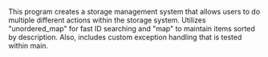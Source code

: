 This program creates a storage management system that allows users to do multiple different actions within the storage system. Utilizes "unordered_map" for fast ID searching and "map" to maintain items sorted by description. Also, includes custom exception handling that is tested within main.
